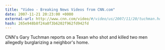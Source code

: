 ```yaml
---
title: "Video - Breaking News Videos from CNN.com"
date: 2007-11-21 20:23:00 +0000
external-url: http://www.cnn.com/video/#/video/us/2007/11/20/tuchman.houston.shooting.cnn
hash: 265e948b8f24a8f3b6202f962fd942fd
---
```


CNN's Gary Tuchman reports on a Texan who shot and killed two men allegedly burglarizing a neighbor's home.

